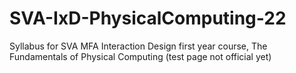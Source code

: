 # SVA-IxD-PhysicalComputing-22
Syllabus for SVA MFA Interaction Design first year course, The Fundamentals of Physical Computing (test page not official yet)

